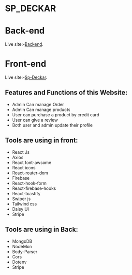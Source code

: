 # SP_DECKAR

# Back-end

Live site:-[Backend](https://salty-reef-27679.herokuapp.com/).

# Front-end
Live site:-[Sp-Deckar](https://sp-menufecture.web.app/).

## Features and Functions of this Website:
* Admin Can manage Order
* Admin Can manage products
* User can purchase a product by credit card
* User can give a review
* Both user and admin update their profile


## Tools are using in front:
* React Js
* Axios
*  React font-awsome
* React icons
* React-router-dom
* Firebase 
* React-hook-form
* React-firebase-hooks
* React-toastify
* Swiper js
* Tailwind css
* Daisy Ui
* Stripe

## Tools  are using in Back:
* MongoDB
* NodeMon
* Body-Parser
* Cors
* Dotenv
* Stripe